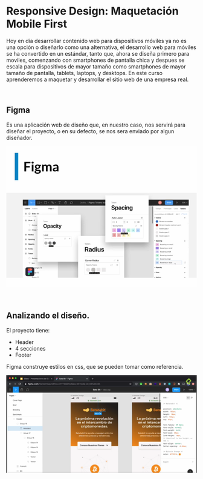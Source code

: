 # Responsive Design: Maquetación Mobile First

Hoy en día desarrollar contenido web para dispositivos móviles ya no es una opción o diseñarlo como una alternativa, el desarrollo web para móviles se ha convertido en un estándar, tanto que, ahora se diseña primero para moviles, comenzando con smartphones de pantalla chica y despues se escala para dispositivos de mayor tamaño como smartphones de mayor tamaño de pantalla, tablets, laptops, y desktops. En este curso aprenderemos a maquetar y desarrollar el sitio web de una empresa real.

<br>

## Figma

Es una aplicación web de diseño que, en nuestro caso, nos servirá para diseñar el proyecto, o en su defecto, se nos sera enviado por algun diseñador.

![figma](./assets/images/figma.png)

<br>

## Analizando el diseño.

El proyecto tiene:
- Header
- 4 secciones
- Footer

Figma construye estilos en css, que se pueden tomar como referencia.

![figma-editor](./assets/images/figma-editor.png)